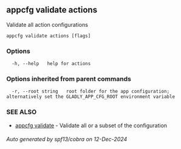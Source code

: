 ## appcfg validate actions

Validate all action configurations

```
appcfg validate actions [flags]
```

### Options

```
  -h, --help   help for actions
```

### Options inherited from parent commands

```
  -r, --root string   root folder for the app configuration; alternatively set the GLADLY_APP_CFG_ROOT environment variable
```

### SEE ALSO

* [appcfg validate](appcfg_validate.md)	 - Validate all or a subset of the configuration

###### Auto generated by spf13/cobra on 12-Dec-2024

